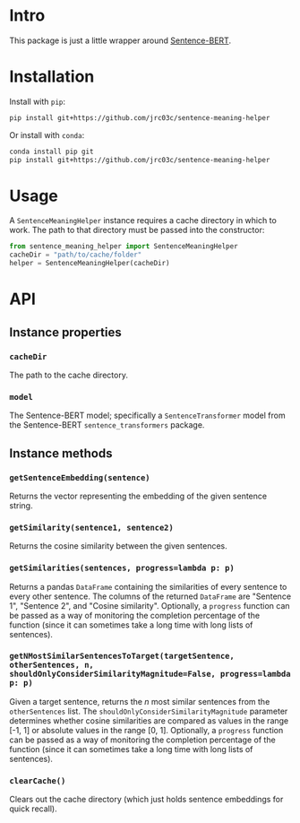 # Intro

This package is just a little wrapper around [Sentence-BERT](https://www.sbert.net/).

# Installation

Install with `pip`:

```bash
pip install git+https://github.com/jrc03c/sentence-meaning-helper
```

Or install with `conda`:

```bash
conda install pip git
pip install git+https://github.com/jrc03c/sentence-meaning-helper
```

# Usage

A `SentenceMeaningHelper` instance requires a cache directory in which to work. The path to that directory must be passed into the constructor:

```python
from sentence_meaning_helper import SentenceMeaningHelper
cacheDir = "path/to/cache/folder"
helper = SentenceMeaningHelper(cacheDir)
```

# API

## Instance properties

### `cacheDir`

The path to the cache directory.

### `model`

The Sentence-BERT model; specifically a `SentenceTransformer` model from the Sentence-BERT `sentence_transformers` package.

## Instance methods

### `getSentenceEmbedding(sentence)`

Returns the vector representing the embedding of the given sentence string.

### `getSimilarity(sentence1, sentence2)`

Returns the cosine similarity between the given sentences.

### `getSimilarities(sentences, progress=lambda p: p)`

Returns a pandas `DataFrame` containing the similarities of every sentence to every other sentence. The columns of the returned `DataFrame` are "Sentence 1", "Sentence 2", and "Cosine similarity". Optionally, a `progress` function can be passed as a way of monitoring the completion percentage of the function (since it can sometimes take a long time with long lists of sentences).

### `getNMostSimilarSentencesToTarget(targetSentence, otherSentences, n, shouldOnlyConsiderSimilarityMagnitude=False, progress=lambda p: p)`

Given a target sentence, returns the _n_ most similar sentences from the `otherSentences` list. The `shouldOnlyConsiderSimilarityMagnitude` parameter determines whether cosine similarities are compared as values in the range [-1, 1] or absolute values in the range [0, 1]. Optionally, a `progress` function can be passed as a way of monitoring the completion percentage of the function (since it can sometimes take a long time with long lists of sentences).

### `clearCache()`

Clears out the cache directory (which just holds sentence embeddings for quick recall).

